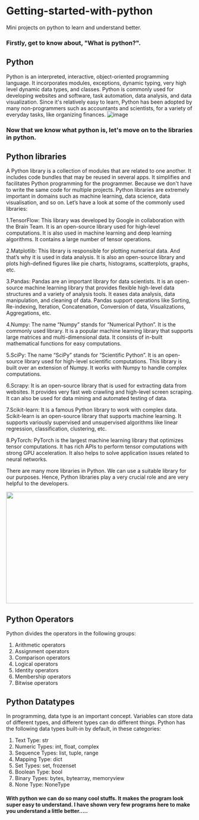 # Getting-started-with-python
Mini projects on python to learn and understand better.

### Firstly, get to know about, "What is python?".                                       

## Python                                               

Python is an interpreted, interactive, object-oriented programming language. It incorporates modules, exceptions, dynamic typing, very high level dynamic data types, and classes. Python is commonly used for developing websites and software, task automation, data analysis, and data visualization. Since it's relatively easy to learn, Python has been adopted by many non-programmers such as accountants and scientists, for a variety of everyday tasks, like organizing finances.
![image](https://user-images.githubusercontent.com/121050197/208958345-e3d3d9ef-9239-40f8-9bca-07a700c00da9.png)

### Now that we know what python is, let's move on to the libraries in python.

## Python libraries

A Python library is a collection of modules that are related to one another. It includes code bundles that may be reused in several apps. It simplifies and facilitates Python programming for the programmer. Because we don't have to write the same code for multiple projects. Python libraries are extremely important in domains such as machine learning, data science, data visualisation, and so on.
Let’s have a look at some of the commonly used libraries:

1.TensorFlow: This library was developed by Google in collaboration with the Brain Team. It is an open-source library used for high-level computations. It is also used in machine learning and deep learning algorithms. It contains a large number of tensor operations.

2.Matplotlib: This library is responsible for plotting numerical data. And that’s why it is used in data analysis. It is also an open-source library and plots high-defined figures like pie charts, histograms, scatterplots, graphs, etc.

3.Pandas: Pandas are an important library for data scientists. It is an open-source machine learning library that provides flexible high-level data structures and a variety of analysis tools. It eases data analysis, data manipulation, and cleaning of data. Pandas support operations like Sorting, Re-indexing, Iteration, Concatenation, Conversion of data, Visualizations, Aggregations, etc.

4.Numpy: The name “Numpy” stands for “Numerical Python”. It is the commonly used library. It is a popular machine learning library that supports large matrices and multi-dimensional data. It consists of in-built mathematical functions for easy computations. 

5.SciPy: The name “SciPy” stands for “Scientific Python”. It is an open-source library used for high-level scientific computations. This library is built over an extension of Numpy. It works with Numpy to handle complex computations. 

6.Scrapy: It is an open-source library that is used for extracting data from websites. It provides very fast web crawling and high-level screen scraping. It can also be used for data mining and automated testing of data.

7.Scikit-learn: It is a famous Python library to work with complex data. Scikit-learn is an open-source library that supports machine learning. It supports variously supervised and unsupervised algorithms like linear regression, classification, clustering, etc. 

8.PyTorch: PyTorch is the largest machine learning library that optimizes tensor computations. It has rich APIs to perform tensor computations with strong GPU acceleration. It also helps to solve application issues related to neural networks.

There are many more libraries in Python. We can use a suitable library for our purposes. Hence, Python libraries play a very crucial role and are very helpful to the developers.

<img src="https://user-images.githubusercontent.com/121050197/208962329-19b7816f-2068-4348-b3df-1b4dda3cb26d.png" width="600" height="300">

## Python Operators

Python divides the operators in the following groups:

1. Arithmetic operators
2. Assignment operators
3. Comparison operators
4. Logical operators
5. Identity operators
6. Membership operators
7. Bitwise operators

## Python Datatypes

In programming, data type is an important concept.
Variables can store data of different types, and different types can do different things.
Python has the following data types built-in by default, in these categories:

1. Text Type:	str
2. Numeric Types:	int, float, complex
3. Sequence Types:	list, tuple, range
4. Mapping Type:	dict
5. Set Types:	set, frozenset
6. Boolean Type:	bool
7. Binary Types:	bytes, bytearray, memoryview
8. None Type:	NoneType

#### With python we can do so many cool stuffs. It makes the program look super easy to understand.              I have shown very few programs here to make you understand a little better.....

